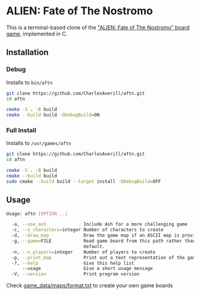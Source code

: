 # ALIEN: Fate of The Nostromo

This is a terminal-based clone of the ["ALIEN: Fate of The Nostromo" board game](https://boardgamegeek.com/boardgame/332321/alien-fate-nostromo), implemented in C.

## Installation

### Debug
Installs to `bin/aftn`
```sh
git clone https://github.com/CharlesAverill/aftn.git
cd aftn

cmake -S . -B build
cmake --build build -DDebugBuild=ON
```

### Full Install
Installs to `/usr/games/aftn`
```sh
git clone https://github.com/CharlesAverill/aftn.git
cd aftn

cmake -S . -B build
cmake --build build
sudo cmake --build build --target install -DDebugBuild=OFF
```

## Usage
```sh
Usage: aftn [OPTION...]

  -a, --use_ash              Include Ash for a more challenging game
  -c, --n_characters=integer Number of characters to create
  -d, --draw_map             Draw the game map if an ASCII map is provided
  -g, --game=FILE            Read game board from this path rather than the
                             default.
  -n, --n_players=integer    Number of players to create
  -p, --print_map            Print out a text representation of the game map
  -?, --help                 Give this help list
      --usage                Give a short usage message
  -V, --version              Print program version
```

Check [game_data/maps/format.txt](https://github.com/CharlesAverill/aftn/tree/main/game_data/maps/format.txt) to
create your own game boards
